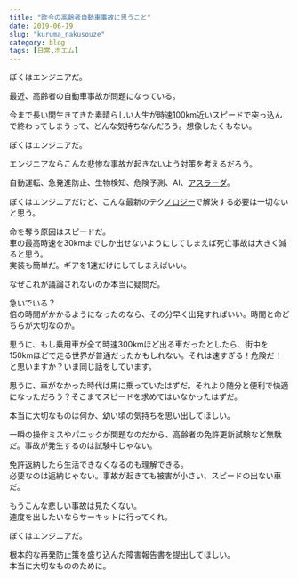 ```yaml
---
title: "昨今の高齢者自動車事故に思うこと"
date: 2019-06-19
slug: "kuruma_nakusouze"
category: blog
tags: [日常,ポエム]
---
```

<p>ぼくはエンジニアだ。</p>

<p>最近、高齢者の自動車事故が問題になっている。</p>

<p>今まで長い間生きてきた素晴らしい人生が時速100km近いスピードで突っ込んで終わってしまうって、どんな気持ちなんだろう。想像したくもない。</p>

<p>ぼくはエンジニアだ。</p>

<p>エンジニアならこんな悲惨な事故が起きないよう対策を考えるだろう。</p>

<p>自動運転、急発進防止、生物検知、危険予測、AI、<a class="keyword" href="http://d.hatena.ne.jp/keyword/%A5%A2%A5%B9%A5%E9%A1%BC%A5%C0">アスラーダ</a>。</p>

<p>ぼくはエンジニアだけど、こんな最新のテク<a class="keyword" href="http://d.hatena.ne.jp/keyword/%A5%CE%A5%ED">ノロ</a><a class="keyword" href="http://d.hatena.ne.jp/keyword/%A5%B8%A1%BC">ジー</a>で解決する必要は一切ないと思う。</p>

<p>命を奪う原因はスピードだ。<br/>
車の最高時速を30kmまでしか出せないようにしてしまえば死亡事故は大きく減ると思う。<br/>
実装も簡単だ。ギアを1速だけにしてしまえばいい。</p>

<p>なぜこれが議論されないのか本当に疑問だ。</p>

<p>急いでいる？<br/>
倍の時間がかかるようになったのなら、その分早く出発すればいい。時間と命どちらが大切なのか。</p>

<p>思うに、もし乗用車が全て時速300kmほど出る車だったとしたら、街中を150kmほどで走る世界が普通だったかもしれない。それは速すぎる！危険だ！と思いますか？いま同じ話をしています。</p>

<p>思うに、車がなかった時代は馬に乗っていたはずだ。それより随分と便利で快適になっただろう？そこまでスピードを求めてはいなかったはずだ。</p>

<p>本当に大切なものは何か、幼い頃の気持ちを思い出してほしい。</p>

<p>一瞬の操作ミスやパニックが問題なのだから、高齢者の免許更新試験など無駄だ。事故が発生するのは試験中じゃない。</p>

<p>免許返納したら生活できなくなるのも理解できる。<br/>
必要なのは返納じゃない。事故が起きても被害が小さい、スピードの出ない車だ。</p>

<p>もうこんな悲しい事故は見たくない。<br/>
速度を出したいならサーキットに行ってくれ。</p>

<p>ぼくはエンジニアだ。</p>

<p>根本的な再発防止策を盛り込んだ障害報告書を提出してほしい。<br/>
本当に大切なもののために。</p>

